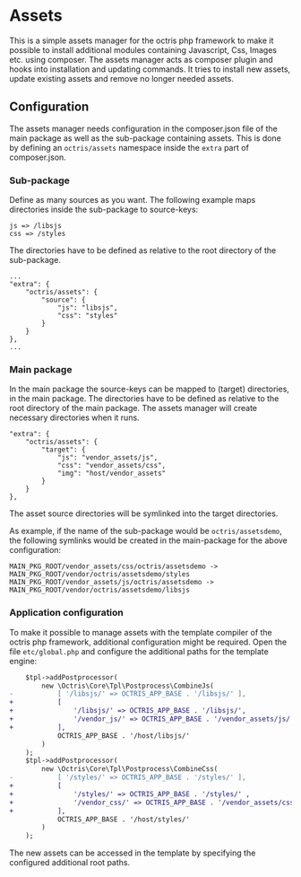 # Assets

This is a simple assets manager for the octris php framework to make it possible to install additional
modules containing Javascript, Css, Images etc. using composer. The assets manager acts as composer plugin
and hooks into installation and updating commands. It tries to install new assets, update existing assets
and remove no longer needed assets.

## Configuration

The assets manager needs configuration in the composer.json file of the main package as well as the
sub-package containing assets. This is done by defining an `octris/assets` namespace inside the `extra`
part of composer.json.

### Sub-package

Define as many sources as you want. The following example maps directories inside the sub-package to
source-keys:

    js => /libsjs
    css => /styles

The directories have to be defined as relative to the root directory of the sub-package.

    ...
    "extra": {
        "octris/assets": {
            "source": {
                "js": "libsjs",
                "css": "styles"
            }
        }
    },
    ...

### Main package

In the main package the source-keys can be mapped to (target) directories, in the main package.
The directories have to be defined as relative to the root directory of the main package. The
assets manager will create necessary directories when it runs.

    "extra": {
        "octris/assets": {
            "target": {
                "js": "vendor_assets/js",
                "css": "vendor_assets/css",
                "img": "host/vendor_assets"
            }
        }
    },

The asset source directories will be symlinked into the target directories.

As example, if the name of the sub-package would be `octris/assetsdemo`, the following symlinks
would be created in the main-package for the above configuration:

    MAIN_PKG_ROOT/vendor_assets/css/octris/assetsdemo -> MAIN_PKG_ROOT/vendor/octris/assetsdemo/styles
    MAIN_PKG_ROOT/vendor_assets/js/octris/assetsdemo -> MAIN_PKG_ROOT/vendor/octris/assetsdemo/libsjs

### Application configuration

To make it possible to manage assets with the template compiler of the octris php framework, additional
configuration might be required. Open the file `etc/global.php` and configure the additional paths for
the template engine:

```diff
    $tpl->addPostprocessor(
        new \Octris\Core\Tpl\Postprocess\CombineJs(
-           [ '/libsjs/' => OCTRIS_APP_BASE . '/libsjs/' ],
+           [
+               '/libsjs/' => OCTRIS_APP_BASE . '/libsjs/',
+               '/vendor_js/' => OCTRIS_APP_BASE . '/vendor_assets/js/'
+           ],
            OCTRIS_APP_BASE . '/host/libsjs/'
        )
    );
    $tpl->addPostprocessor(
        new \Octris\Core\Tpl\Postprocess\CombineCss(
-           [ '/styles/' => OCTRIS_APP_BASE . '/styles/' ],
+           [
+               '/styles/' => OCTRIS_APP_BASE . '/styles/' ,
+               '/vendor_css/' => OCTRIS_APP_BASE . '/vendor_assets/css/'
+           ],
            OCTRIS_APP_BASE . '/host/styles/'
        )
    );
```

The new assets can be accessed in the template by specifying the configured additional root paths.
